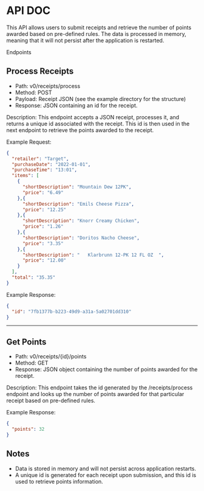 # API DOC

This API allows users to submit receipts and retrieve the number of points awarded based on pre-defined rules. The data is processed in memory, meaning that it will not persist after the application is restarted.

Endpoints

## Process Receipts
- Path: v0/receipts/process
- Method: POST
- Payload: Receipt JSON (see the example directory for the structure)
- Response: JSON containing an id for the receipt.

Description:
This endpoint accepts a JSON receipt, processes it, and returns a unique id associated with the receipt. This id is then used in the next endpoint to retrieve the points awarded to the receipt.

Example Request:
```json
{
  "retailer": "Target",
  "purchaseDate": "2022-01-01",
  "purchaseTime": "13:01",
  "items": [
    {
      "shortDescription": "Mountain Dew 12PK",
      "price": "6.49"
    },{
      "shortDescription": "Emils Cheese Pizza",
      "price": "12.25"
    },{
      "shortDescription": "Knorr Creamy Chicken",
      "price": "1.26"
    },{
      "shortDescription": "Doritos Nacho Cheese",
      "price": "3.35"
    },{
      "shortDescription": "   Klarbrunn 12-PK 12 FL OZ  ",
      "price": "12.00"
    }
  ],
  "total": "35.35"
}
```

Example Response:
```json
{
  "id": "7fb1377b-b223-49d9-a31a-5a02701dd310"
}
```

---

## Get Points
- Path: v0/receipts/{id}/points
- Method: GET
- Response: JSON object containing the number of points awarded for the receipt.

Description:
This endpoint takes the id generated by the /receipts/process endpoint and looks up the number of points awarded for that particular receipt based on pre-defined rules.

Example Response:
```json
{
  "points": 32
}
```


## Notes
- Data is stored in memory and will not persist across application restarts.
- A unique id is generated for each receipt upon submission, and this id is used to retrieve points information.
